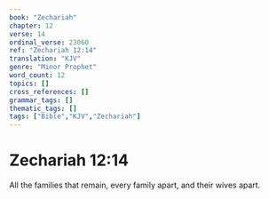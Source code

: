 ```yaml
---
book: "Zechariah"
chapter: 12
verse: 14
ordinal_verse: 23060
ref: "Zechariah 12:14"
translation: "KJV"
genre: "Minor Prophet"
word_count: 12
topics: []
cross_references: []
grammar_tags: []
thematic_tags: []
tags: ["Bible","KJV","Zechariah"]
---
```


# Zechariah 12:14

All the families that remain, every family apart, and their wives apart.
